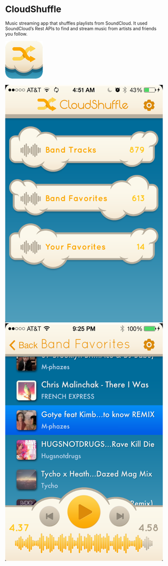 # CloudShuffle
Music streaming app that shuffles playlists from SoundCloud. It used SoundCloud’s Rest APIs to find and stream music from artists and friends you follow.

<img src="Icon-120.png">

<br>
<br>
<img src="short1.png">
<img src="short3.png">
